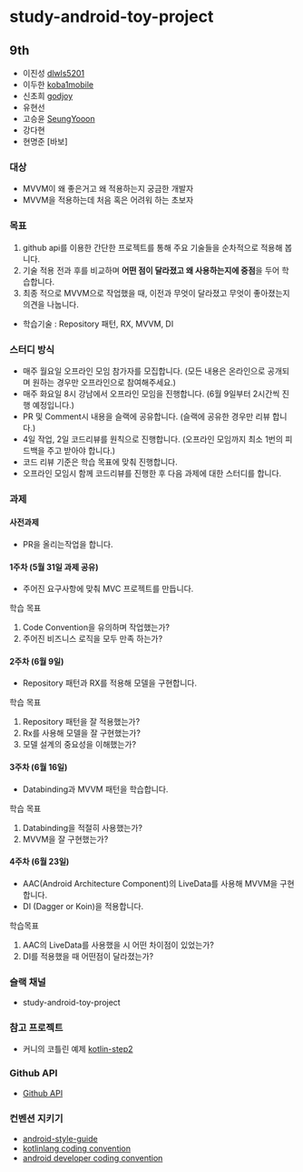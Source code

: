 # study-android-toy-project

## 9th

- 이진성 [dlwls5201](https://github.com/dlwls5201)
- 이두한 [koba1mobile](https://github.com/koba1mobile)
- 신초희 [godjoy](https://github.com/godjoy)
- 유현선
- 고승윤 [SeungYooon](https://github.com/SeungYooon)
- 강다현
- 현명준 [바보]

### 대상

- MVVM이 왜 좋은거고 왜 적용하는지 궁금한 개발자
- MVVM을 적용하는데 처음 혹은 어려워 하는 초보자

### 목표

1. github api를 이용한 간단한 프로젝트를 통해 주요 기술들을 순차적으로 적용해 봅니다.
2. 기술 적용 전과 후를 비교하며 **어떤 점이 달라졌고 왜 사용하는지에 중점**을 두어 학습합니다.
3. 최종 적으로 MVVM으로 작업했을 때, 이전과 무엇이 달라졌고 무엇이 좋아졌는지 의견을 나눕니다.
- 학습기술 : Repository 패턴, RX, MVVM, DI

### 스터디 방식

- 매주 월요일 오프라인 모임 참가자를 모집합니다. (모든 내용은 온라인으로 공개되며 원하는 경우만 오프라인으로 참여해주세요.)
- 매주 화요일 8시 강남에서 오프라인 모임을 진행합니다. (6월 9일부터 2시간씩 진행 예정입니다.)
- PR 및 Comment시 내용을 슬랙에 공유합니다. (슬랙에 공유한 경우만 리뷰 합니다.)
- 4일 작업, 2일 코드리뷰를 원칙으로 진행합니다. (오프라인 모임까지 최소 1번의 피드백을 주고 받아야 합니다.)
- 코드 리뷰 기준은 학습 목표에 맞춰 진행합니다. 
- 오프라인 모임시 함께 코드리뷰를 진행한 후 다음 과제에 대한 스터디를 합니다.

### 과제

#### 사전과제
- PR을 올리는작업을 합니다.

#### 1주차 (5월 31일 과제 공유)
- 주어진 요구사항에 맞춰 MVC 프로젝트를 만듭니다.

학습 목표
1. Code Convention을 유의하며 작업했는가?
2. 주어진 비즈니스 로직을 모두 만족 하는가?

#### 2주차 (6월 9일)
- Repository 패턴과 RX를 적용해 모델을 구현합니다.

학습 목표
1. Repository 패턴을 잘 적용했는가?
2. Rx를 사용해 모델을 잘 구현했는가?
3. 모델 설계의 중요성을 이해했는가?

#### 3주차 (6월 16일)
- Databinding과 MVVM 패턴을 학습합니다.

학습 목표
1. Databinding을 적절히 사용했는가?
2. MVVM을 잘 구현했는가?

#### 4주차 (6월 23일)
- AAC(Android Architecture Component)의 LiveData를 사용해 MVVM을 구현합니다.
- DI (Dagger or Koin)을 적용합니다.

학습목표
1. AAC의 LiveData를 사용했을 시 어떤 차이점이 있었는가?
2. DI를 적용했을 때 어떤점이 달라졌는가?

### 슬랙 채널
- study-android-toy-project

### 참고 프로젝트
- 커니의 코틀린 예제 [kotlin-step2](https://github.com/kunny/kunny-kotlin-book/tree/kotlin-step-2)

### Github API
- [Github API](https://developer.github.com/v3/)

### 컨벤션 지키기
- [android-style-guide](https://github.com/dlwls5201/android-style-guide/blob/master/README.md)
- [kotlinlang coding convention](https://kotlinlang.org/docs/reference/coding-conventions.html)
- [android developer coding convention](https://developer.android.com/kotlin/style-guide)
